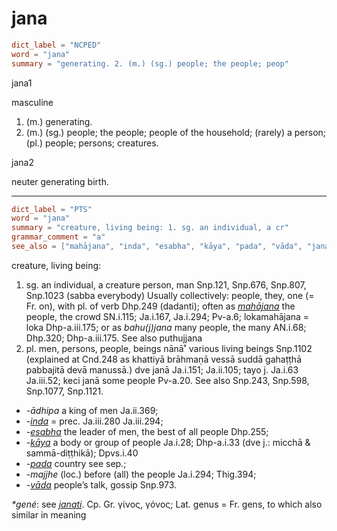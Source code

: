 # jana

``` toml
dict_label = "NCPED"
word = "jana"
summary = "generating. 2. (m.) (sg.) people; the people; peop"
```

jana1

masculine

1. (m.) generating.
2. (m.) (sg.) people; the people; people of the household; (rarely) a person; (pl.) people; persons; creatures.

jana2

neuter generating birth.

--------------------

``` toml
dict_label = "PTS"
word = "jana"
summary = "creature, living being: 1. sg. an individual, a cr"
grammar_comment = "a"
see_also = ["mahājana", "inda", "esabha", "kāya", "pada", "vāda", "janati"]
```

creature, living being:

1. sg. an individual, a creature person, man Snp.121, Snp.676, Snp.807, Snp.1023 (sabba everybody) Usually collectively: people, they, one (= Fr. on), with pl. of verb Dhp.249 (dadanti); often as *[mahājana](mahājana.md)* the people, the crowd SN.i.115; Ja.i.167, Ja.i.294; Pv\-a.6; lokamahājana = loka Dhp\-a.iii.175; or as *bahu(j)jana* many people, the many AN.i.68; Dhp.320; Dhp\-a.iii.175. See also puthujjana
2. pl. men, persons, people, beings nānā˚ various living beings Snp.1102 (explained at Cnd.248 as khattiyā brāhmaṇā vessā suddā gahaṭṭhā pabbajitā devā manussā.) dve janā Ja.i.151; Ja.ii.105; tayo j. Ja.i.63 Ja.iii.52; keci janā some people Pv\-a.20. See also Snp.243, Snp.598, Snp.1077, Snp.1121.

* *\-ādhipa* a king of men Ja.ii.369;
* *\-[inda](inda.md)* = prec. Ja.iii.280 Ja.iii.294;
* *\-[esabha](esabha.md)* the leader of men, the best of all people Dhp.255;
* *\-[kāya](kāya.md)* a body or group of people Ja.i.28; Dhp\-a.i.33 (dve j.: micchā & sammā\-diṭṭhikā); Dpvs.i.40
* *\-[pada](pada.md)* country see sep.;
* *\-majjhe* (loc.) before (all) the people Ja.i.294; Thig.394;
* *\-[vāda](vāda.md)* people’s talk, gossip Snp.973.

*\*gené*: see *[janati](janati.md)*. Cp. Gr. γίνος, γόνος; Lat. genus = Fr. gens, to which also similar in meaning

